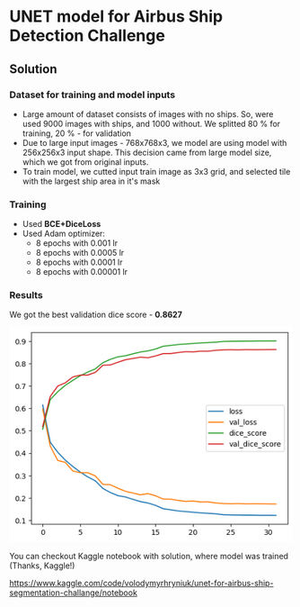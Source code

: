 
# UNET model for Airbus Ship Detection Challenge
## Solution
### Dataset for training and model inputs
 * Large amount of dataset consists of images with no ships. So, were used 9000 images with ships, and 1000 without.
We splitted 80 % for training, 20 % - for validation
 * Due to large input images - 768x768x3, we model are using model with 256x256x3 input shape. This decision came from large model size, which we got from original inputs.
 * To train model, we cutted input train image as 3x3 grid, and selected tile with the largest ship area in it's mask
###  Training
 * Used **BCE+DiceLoss**
 * Used Adam optimizer:
   * 8 epochs with 0.001 lr    
   * 8 epochs with 0.0005 lr
   * 8 epochs with 0.0001 lr
   * 8 epochs with 0.00001 lr
### Results   
We got the best validation dice score  - **0.8627**

![alt text](https://github.com/grinvolod13/airbus-ship-detection-challange-unet/blob/master/Untitled.png?raw=true)

You can checkout Kaggle notebook with solution, where model was trained (Thanks, Kaggle!)

https://www.kaggle.com/code/volodymyrhryniuk/unet-for-airbus-ship-segmentation-challange/notebook
